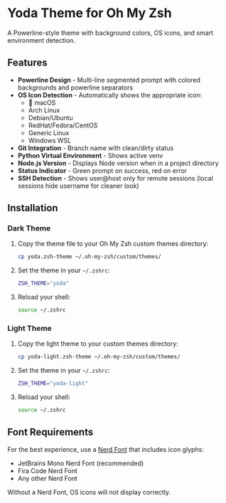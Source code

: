 # Yoda Theme for Oh My Zsh

A Powerline-style theme with background colors, OS icons, and smart environment detection.

## Features

- **Powerline Design** - Multi-line segmented prompt with colored backgrounds and powerline separators
- **OS Icon Detection** - Automatically shows the appropriate icon:
  - 🍎  macOS
  -  Arch Linux
  -  Debian/Ubuntu
  -  RedHat/Fedora/CentOS
  -  Generic Linux
  -  Windows WSL
- **Git Integration** - Branch name with clean/dirty status
- **Python Virtual Environment** - Shows active venv
- **Node.js Version** - Displays Node version when in a project directory
- **Status Indicator** - Green prompt on success, red on error
- **SSH Detection** - Shows user@host only for remote sessions (local sessions hide username for cleaner look)

## Installation

### Dark Theme

1. Copy the theme file to your Oh My Zsh custom themes directory:

   ```bash
   cp yoda.zsh-theme ~/.oh-my-zsh/custom/themes/
   ```

2. Set the theme in your `~/.zshrc`:

   ```bash
   ZSH_THEME="yoda"
   ```

3. Reload your shell:
   ```bash
   source ~/.zshrc
   ```

### Light Theme

1. Copy the light theme to your custom themes directory:

   ```bash
   cp yoda-light.zsh-theme ~/.oh-my-zsh/custom/themes/
   ```

2. Set the theme in your `~/.zshrc`:

   ```bash
   ZSH_THEME="yoda-light"
   ```

3. Reload your shell:

   ```bash
   source ~/.zshrc
   ```

## Font Requirements

For the best experience, use a [Nerd Font](https://www.nerdfonts.com/) that includes icon glyphs:
- JetBrains Mono Nerd Font (recommended)
- Fira Code Nerd Font
- Any other Nerd Font

Without a Nerd Font, OS icons will not display correctly.
